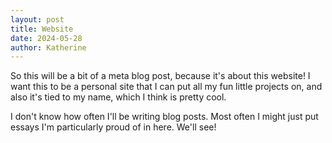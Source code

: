 ```yaml
---
layout: post
title: Website
date: 2024-05-28
author: Katherine
---
```


So this will be a bit of a meta blog post, because it's about this website! I want this to be a personal site that I can put all my fun little projects on, and also it's tied to my name, which I think is pretty cool. 

I don't know how often I'll be writing blog posts. Most often I might just put essays I'm particularly proud of in here. We'll see!